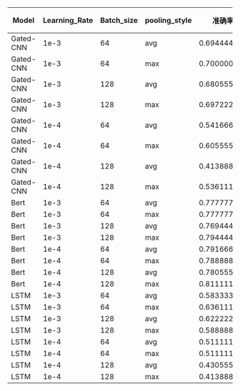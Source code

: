 | Model     | Learning_Rate | Batch_size | pooling_style | 准确率      | time(预测360条耗时） |
| --------- | ------------- | ---------- | ------------- | ----------- | -------------------- |
| Gated-CNN | 1e-3          | 64         | avg           | 0.694444444 | 20.58916473          |
| Gated-CNN | 1e-3          | 64         | max           | 0.70000000  | 21.05083656          |
| Gated-CNN | 1e-3          | 128        | avg           | 0.680555556 | 18.68410254          |
| Gated-CNN | 1e-3          | 128        | max           | 0.697222222 | 18.93145132          |
| Gated-CNN | 1e-4          | 64         | avg           | 0.541666667 | 20.39475465          |
| Gated-CNN | 1e-4          | 64         | max           | 0.605555556 | 21.02382517          |
| Gated-CNN | 1e-4          | 128        | avg           | 0.413888889 | 18.84933686          |
| Gated-CNN | 1e-4          | 128        | max           | 0.536111111 | 37.87105823          |
| Bert      | 1e-3          | 64         | avg           | 0.777777778 | 241.513274           |
| Bert      | 1e-3          | 64         | max           | 0.777777778 | 242.2132223          |
| Bert      | 1e-3          | 128        | avg           | 0.769444444 | 227.8283684          |
| Bert      | 1e-3          | 128        | max           | 0.794444444 | 223.6748261          |
| Bert      | 1e-4          | 64         | avg           | 0.791666667 | 248.4133408          |
| Bert      | 1e-4          | 64         | max           | 0.788888889 | 244.7925792          |
| Bert      | 1e-4          | 128        | avg           | 0.780555556 | 218.80915            |
| Bert      | 1e-4          | 128        | max           | 0.811111111 | 218.1217549          |
| LSTM      | 1e-3          | 64         | avg           | 0.583333333 | 44.0174365           |
| LSTM      | 1e-3          | 64         | max           | 0.636111111 | 42.88461661          |
| LSTM      | 1e-3          | 128        | avg           | 0.622222222 | 38.89879918          |
| LSTM      | 1e-3          | 128        | max           | 0.588888889 | 39.69792318          |
| LSTM      | 1e-4          | 64         | avg           | 0.511111111 | 42.45032239          |
| LSTM      | 1e-4          | 64         | max           | 0.511111111 | 42.61551785          |
| LSTM      | 1e-4          | 128        | avg           | 0.430555556 | 38.86559391          |
| LSTM      | 1e-4          | 128        | max           | 0.413888889 | 39.56150556          |
